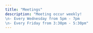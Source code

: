```yaml
---
title: "Meetings"
description: "Meeting occur weekly! 
\n- Every Wednesday from 5pm - 7pm
\n- Every Friday from 3:30pm - 5:30pm"
---
```


